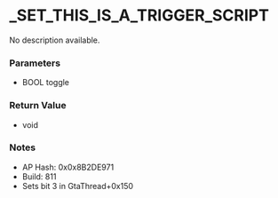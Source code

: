 # _SET_THIS_IS_A_TRIGGER_SCRIPT

No description available.

### Parameters
* BOOL toggle

### Return Value
* void

### Notes
* AP Hash: 0x0x8B2DE971
* Build: 811
* Sets bit 3 in GtaThread+0x150


